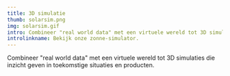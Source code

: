 ```yaml
---
title: 3D simulatie
thumb: solarsim.png
img: solarsim.gif
intro: Combineer "real world data" met een virtuele wereld tot 3D simulaties die inzicht geven in toekomstige situaties en producten. 
introlinkname: Bekijk onze zonne-simulator.
---
```


Combineer "real world data" met een virtuele wereld tot 3D simulaties die inzicht geven in toekomstige situaties en producten.